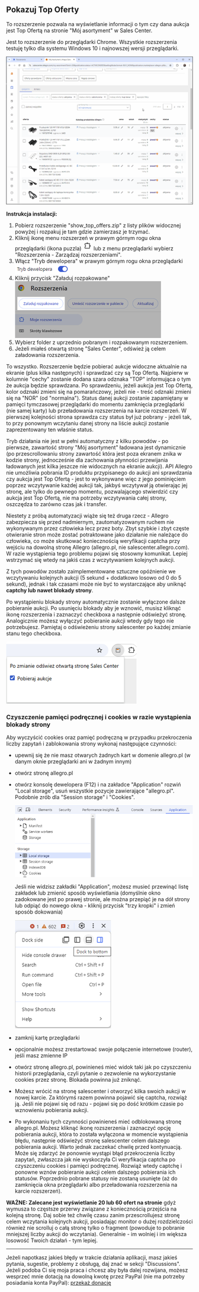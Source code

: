 ## Pokazuj Top Oferty
To rozszerzenie pozwala na wyświetlanie informacji o tym czy dana aukcja jest Top Ofertą na stronie "Mój asortyment" w Sales Center. 

Jest to rozszerzenie do przeglądarki Chrome. Wszystkie rozszerzenia testuję tylko dla systemu Windows 10 i najnowszej wersji przeglądarki.

![Alt text](assets/show_top_offers.gif)

**Instrukcja instalacji:**
1. Pobierz rozszerzenie "show_top_offers.zip" z listy plików widocznej powyżej i rozpakuj je tam gdzie zamierzasz je trzymać.
2. Kliknij ikonę menu rozszerzeń w prawym górnym rogu okna przeglądarki (ikona puzzla) ![Alt text](assets/chrome_extensions_menu_icon.png) lub z menu przeglądarki wybierz "Rozszerzenia - Zarządzaj rozszerzeniami".
3. Włącz "Tryb dewelopera" w prawym górnym rogu okna przeglądarki ![Alt text](assets/chrome_enabled_developer_mode.png)
4. Kliknij przycisk "Załaduj rozpakowane"  
![Alt text](assets/chrome_extensions_load_unpacked_button.png)
5. Wybierz folder z uprzednio pobranym i rozpakowanym rozszerzeniem.  
6. Jeżeli miałeś otwartą stronę "Sales Center", odśwież ją celem załadowania rozszerzenia.

To wszystko. Rozszerzenie będzie pobierać aukcje widoczne aktualnie na ekranie (plus kilka następnych) i sprawdzać czy są Top Ofertą. Najpierw w kolumnie "cechy" zostanie dodana szara odznaka "TOP" informująca o tym że aukcja będzie sprawdzana. Po sprawdzeniu, jeżeli aukcja jest Top Ofertą, kolor odznaki zmieni się na pomarańczowy, jeżeli nie - treść odznaki zmieni się na "NOR" (od "normalna"). Status danej aukcji zostanie zapamiętany w pamięci tymczasowej przeglądarki do momentu zamknięcia przeglądarki (nie samej karty) lub przeładowania rozszerzenia na karcie rozszerzeń. W pierwszej kolejności strona sprawdza czy status był już pobrany - jeżeli tak, to przy ponownym wczytaniu danej strony na liście aukcji zostanie zaprezentowany ten właśnie status.

Tryb działania nie jest w pełni automatyczny z kilku powodów - po pierwsze, zawartość strony "Mój asortyment" ładowana jest dynamicznie (po przescrollowaniu strony zawartość która jest poza ekranem znika w kodzie strony, jednocześnie dla zachowania płynności przewijania ładowanych jest kilka jeszcze nie widocznych na ekranie aukcji). API Allegro nie umożliwia pobrania ID produktu przypisanego do aukcji ani sprawdzania czy aukcja jest Top Ofertą - jest to wykonywane więc z jego pominięciem poprzez wczytywanie każdej aukcji tak, jakbyś wczytywał ją otwierając jej stronę, ale tylko do pewnego momentu, pozwalającego stwierdzić czy aukcja jest Top Ofertą, nie ma potrzeby wczytywania całej strony, oszczędza to zarówno czas jak i transfer.

Niestety z próbą automatyzacji wiąże się też druga rzecz - Allegro zabezpiecza się przed nadmiernym, zautomatyzowanym ruchem nie wykonywanym przez człowieka lecz przez boty. Zbyt szybkie i zbyt częste otwieranie stron może zostać potraktowane jako działanie nie należące do człowieka, co może skutkować koniecznością weryfikacji captcha przy wejściu na dowolną stronę Allegro (allegro.pl, nie salescenter.allegro.com). W razie wystąpienia tego problemu pojawi się stosowny komunikat. Lepiej wstrzymać się wtedy na jakiś czas z wczytywaniem kolejnych aukcji.

Z tych powodów zostało zaimplementowane sztuczne opóźnienie we wczytywaniu kolejnych aukcji (5 sekund + dodatkowo losowo od 0 do 5 sekund), jednak i tak czasami może nie być to wystarczające aby uniknąć **captchy lub nawet blokady strony**.

Po wystąpieniu blokady strony automatycznie zostanie wyłączone dalsze pobieranie aukcji. Po usunięciu blokady aby je wznowić, musisz kliknąć ikonę rozszerzenia i zaznaczyć checkboxa a następnie odświeżyć stronę. Analogicznie możesz wyłączyć pobieranie aukcji wtedy gdy tego nie potrzebujesz. Pamiętaj o odświeżeniu strony salescenter po każdej zmianie stanu tego checkboxa.

![Alt text](assets/automatic_work_mode.png)

### Czyszczenie pamięci podręcznej i cookies w razie wystąpienia blokady strony

Aby wyczyścić cookies oraz pamięć podręczną w przypadku przekroczenia liczby zapytań i zablokowania strony wykonaj następujące czynności:
- upewnij się że nie masz otwarych żadnych kart w domenie allegro.pl (w danym oknie przeglądarki ani w żadnym innym)
- otwórz stronę allegro.pl
- otwórz konsolę dewelopera (F12) i na zakładce "Application" rozwiń "Local storage", usuń wszystkie pozycje zawierające "allegro.pl". Podobnie zrób dla "Session storage" i "Cookies".

  ![Alt text](assets/clear_cookies.png)

  Jeśli nie widzisz zakładki "Application", możesz musieć przewinąć listę zakładek lub zmienić sposób wyświetlania (domyślnie okno zadokowane jest po prawej stronie, ale można przepiąć je na dół strony lub odpiąć do nowego okna - kliknij przycisk "trzy kropki" i zmień sposób dokowania)

  ![Alt text](assets/docking_change.png)

- zamknij kartę przeglądarki
- opcjonalnie możesz zrestartować swoje połączenie internetowe (router), jeśli masz zmienne IP
- otwórz stronę allegro.pl, powinieneś mieć widok taki jak po czyszczeniu historii przeglądania, czyli pytanie o zezwolenie na wykorzystanie cookies przez stronę. Blokada powinna już zniknąć.
- Możesz wrócić na stronę salescenter i otworzyć kilka swoich aukcji w nowej karcie. Za którymś razem powinna pojawić się captcha, rozwiąż ją. Jeśli nie pojawi się od razu - pojawi się po dość krótkim czasie po wznowieniu pobierania aukcji.
- Po wykonaniu tych czynności powinieneś mieć odblokowaną stronę allegro.pl. Możesz kliknąć ikonę rozszerzenia i zaznaczyć opcję pobierania aukcji, która to została wyłączona w momencie wystąpienia błędu, następnie odświeżyć stronę salescenter celem dalszego pobierania aukcji. Warto jednak zaczekać chwilę przed kontynuacją. Może się zdarzyć że ponownie wystąpi błąd przekroczenia liczby zapytań, zwłaszcza jak nie wyskoczyła Ci weryfikacja captcha po czyszczeniu cookies i pamięci podręcznej. Rozwiąż wtedy captchę i ponowne wznów pobieranie aukcji celem dalszego pobierania ich statusów. Poprzednio pobrane statusy nie zostaną usunięte (aż do zamknięcia okna przeglądarki albo przeładowania rozszerzenia na karcie rozszerzeń).

**WAŻNE: Zalecane jest wyświetlanie 20 lub 60 ofert na stronie** gdyż wymusza to częstsze przerwy związane z koniecznością przejścia na kolejną stronę. Daj sobie też chwilę czasu zanim przescrollujesz stronę celem wczytania kolejnych aukcji, posiadając monitor o dużej rozdzielczości również nie scrolluj o całą stronę tylko o fragment (powoduje to pobranie mniejszej liczby aukcji do wczytania). Generalnie - im wolniej i im większa losowość Twoich działań - tym lepiej.

***
Jeżeli napotkasz jakieś błędy w trakcie działania aplikacji, masz jakieś pytania, sugestie, problemy z obsługą, daj znać w sekcji "Discussions".
Jeżeli podoba Ci się moja praca i chcesz aby była dalej rozwijana, możesz wesprzeć mnie dotacją na dowolną kwotę przez PayPal (nie ma potrzeby posiadania konta PayPal): [przekaż donację](https://www.paypal.com/donate/?hosted_button_id=GVU3UC2ZY85SN&locale.x=pl_PL)
